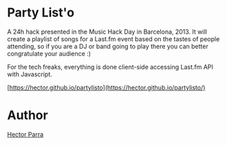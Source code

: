 # Party List'o

A 24h hack presented in the Music Hack Day in Barcelona, 2013.
It will create a playlist of songs for a Last.fm event based on the tastes of people attending, so if you are a DJ or band going to play there you can better congratulate your audience :)

For the tech freaks, everything is done client-side accessing Last.fm API with Javascript.

[https://hector.github.io/partylisto](https://hector.github.io/partylisto/)

# Author
[Hector Parra](http://hector.parra.cat)
